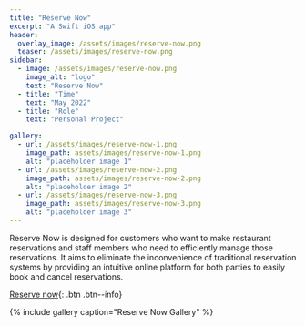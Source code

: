 ```yaml
---
title: "Reserve Now"
excerpt: "A Swift iOS app"
header:
  overlay_image: /assets/images/reserve-now.png
  teaser: /assets/images/reserve-now.png
sidebar:
  - image: /assets/images/reserve-now.png
    image_alt: "logo"
    text: "Reserve Now"
  - title: "Time"
    text: "May 2022"
  - title: "Role"
    text: "Personal Project"

gallery:
  - url: /assets/images/reserve-now-1.png
    image_path: assets/images/reserve-now-1.png
    alt: "placeholder image 1"
  - url: /assets/images/reserve-now-2.png
    image_path: assets/images/reserve-now-2.png
    alt: "placeholder image 2"
  - url: /assets/images/reserve-now-3.png
    image_path: assets/images/reserve-now-3.png
    alt: "placeholder image 3"
---
```


Reserve Now is designed for customers who want to make restaurant reservations and staff members who need to efficiently manage those reservations. It aims to eliminate the inconvenience of traditional reservation systems by providing an intuitive online platform for both parties to easily book and cancel reservations.

[Reserve now](https://github.com/Nuo27/iOS_Assignment3){: .btn .btn--info}

{% include gallery caption="Reserve Now Gallery" %}
